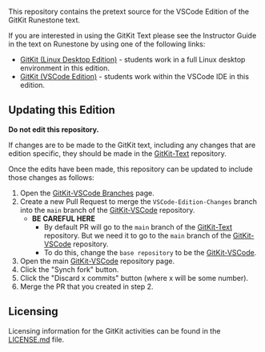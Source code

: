 This repository contains the pretext source for the VSCode Edition of the GitKit Runestone text.  

If you are interested in using the GitKit Text please see the Instructor Guide in the text on Runestone by using one of the following links:
- [GitKit (Linux Desktop Edition)](https://runestone.academy/ns/books/published/gitkitlinux/the-gitkit-book.html?mode=browsing) - students work in a full Linux desktop environment in this edition.
- [GitKit (VSCode Edition)](https://runestone.academy/ns/books/published/gitkitvscode/the-gitkit-book.html?mode=browsing) - students work within the VSCode IDE in this edition.

## Updating this Edition

**Do not edit this repository.**

If changes are to be made to the GitKit text, including any changes that are edition specific, they should be made in the [GitKit-Text](https://github.com/HFOSSedu/GitKit-Text) repository.

Once the edits have been made, this repository can be updated to include those changes as follows:
1. Open the [GitKit-VSCode Branches](https://github.com/HFOSSedu/GitKit-VSCode/branches) page.
2. Create a new Pull Request to merge the `VSCode-Edition-Changes` branch into the `main` branch of the [GitKit-VSCode](https://github.com/HFOSSedu/GitKit-VSCode) repository.
   - **BE CAREFUL HERE**
     - By default PR will go to the `main` branch of the [GitKit-Text](https://github.com/HFOSSedu/GitKit-Text) repository. But we need it to go to the `main` branch of the [GitKit-VSCode](https://github.com/HFOSSedu/GitKit-VSCode) repository.
     - To do this, change the `base repository` to be the [GitKit-VSCode](https://github.com/HFOSSedu/GitKit-VSCode).
3. Open the main [GitKit-VSCode](https://github.com/HFOSSedu/GitKit-VSCode) repository page.
4. Click the "Synch fork" button.
5. Click the "Discard x commits" button (where x will be some number).
6. Merge the PR that you created in step 2.

## Licensing

Licensing information for the GitKit activities can be found in the [LICENSE.md](LICENSE.md) file.

